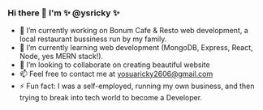 ### Hi there 👋 I'm ✨ @ysricky ✨

- 🔭 I’m currently working on Bonum Cafe & Resto web development, a local restaurant bussiness run by my family.
- 🌱 I’m currently learning web development (MongoDB, Express, React, Node, yes MERN stack!).
- 💞️ I’m looking to collaborate on creating beautiful website
- 📫 Feel free to contact me at yosuaricky2606@gmail.com
- ⚡ Fun fact: I was a self-employed, running my own business, and then trying to break into tech world to become a Developer.

